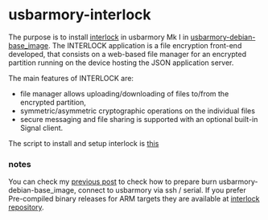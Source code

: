 # usbarmory-interlock

The purpose is to install [interlock](https://github.com/f-secure-foundry/interlock) in usbarmory Mk I in [usbarmory-debian-base_image](https://github.com/f-secure-foundry/usbarmory-debian-base_image).
The INTERLOCK application is a file encryption front-end developed, that consists on a web-based file manager for an encrypted partition running on the device hosting the JSON application server.

The main features of INTERLOCK are:
- file manager allows uploading/downloading of files to/from the encrypted partition, 
- symmetric/asymmetric cryptographic operations on the individual files
- secure messaging and file sharing is supported with an optional built-in Signal client.

The script to install and setup interlock is [this](https://gist.githubusercontent.com/arainho/5d9e31a8d5d8e432838e405ddb43ae8b/raw/5c2fb7575f238d06e4b59676e1f07ac3c7d92bd9/setup-interlock.sh)

### notes
You can check my [previous post](https://github.com/arainho/arainho.github.io/blob/master/_posts/2019-04-19-usbarmory-setup.md) to check how to prepare burn usbarmory-debian-base_image, connect to usbarmory via ssh / serial.
If you prefer Pre-compiled binary releases for ARM targets they are available at [interlock repository](https://github.com/f-secure-foundry/interlock/releases).
